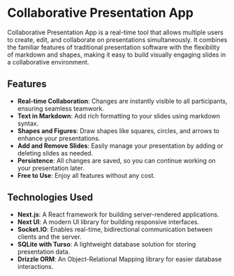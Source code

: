 # Collaborative Presentation App

Collaborative Presentation App is a real-time tool that allows multiple users to create, edit, and collaborate on presentations simultaneously. It combines the familiar features of traditional presentation software with the flexibility of markdown and shapes, making it easy to build visually engaging slides in a collaborative environment.

## Features

- **Real-time Collaboration**: Changes are instantly visible to all participants, ensuring seamless teamwork.
- **Text in Markdown**: Add rich formatting to your slides using markdown syntax.
- **Shapes and Figures**: Draw shapes like squares, circles, and arrows to enhance your presentations.
- **Add and Remove Slides**: Easily manage your presentation by adding or deleting slides as needed.
- **Persistence**: All changes are saved, so you can continue working on your presentation later.
- **Free to Use**: Enjoy all features without any cost.

## Technologies Used

- **Next.js**: A React framework for building server-rendered applications.
- **Next UI**: A modern UI library for building responsive interfaces.
- **Socket.IO**: Enables real-time, bidirectional communication between clients and the server.
- **SQLite with Turso**: A lightweight database solution for storing presentation data.
- **Drizzle ORM**: An Object-Relational Mapping library for easier database interactions.
